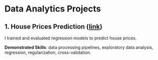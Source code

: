 # Data Analytics Projects

## 1. House Prices Prediction ([link](https://github.com/maximilian-ho/Data-Analytics-Projects/blob/main/House%20Prices%20Prediction/house-prices-prediction.ipynb))
I trained and evaluated regression models to predict house prices.

**Demonstrated Skills**: data processing pipelines, exploratory data analysis, regression, regularization, cross-validation. 

